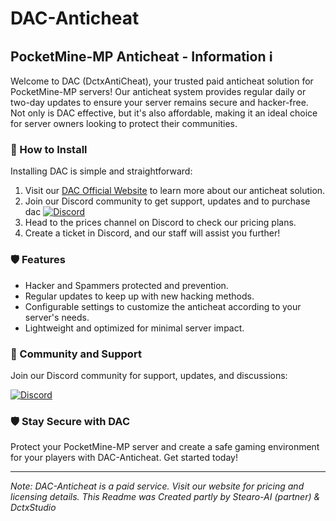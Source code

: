 # DAC-Anticheat

## PocketMine-MP Anticheat - Information ℹ️

Welcome to DAC (DctxAntiCheat), your trusted paid anticheat solution for PocketMine-MP servers! Our anticheat system provides regular daily or two-day updates to ensure your server remains secure and hacker-free. Not only is DAC effective, but it's also affordable, making it an ideal choice for server owners looking to protect their communities.

### 🚀 How to Install

Installing DAC is simple and straightforward:

1. Visit our [DAC Official Website](https://dacmc.netlify.app/) to learn more about our anticheat solution.
2. Join our Discord community to get support, updates and to purchase dac [![Discord](https://img.shields.io/badge/Join-Discord-7289DA?logo=discord&style=for-the-badge)](https://discord.com/invite/1170127535934287952)
3. Head to the prices channel on Discord to check our pricing plans.
4. Create a ticket in Discord, and our staff will assist you further!

### 🛡️ Features

- Hacker and Spammers protected and prevention.
- Regular updates to keep up with new hacking methods.
- Configurable settings to customize the anticheat according to your server's needs.
- Lightweight and optimized for minimal server impact.

### 💬 Community and Support

Join our Discord community for support, updates, and discussions:

[![Discord](https://img.shields.io/badge/Join-Discord-7289DA?logo=discord&style=for-the-badge)](https://discord.com/invite/yourdiscordidhere)

### 🛡️ Stay Secure with DAC

Protect your PocketMine-MP server and create a safe gaming environment for your players with DAC-Anticheat. Get started today!

---

*Note: DAC-Anticheat is a paid service. Visit our website for pricing and licensing details.*
*This Readme was Created partly by Stearo-AI (partner) & DctxStudio*
